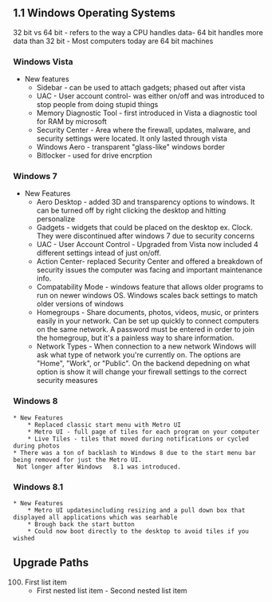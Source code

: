 ## 1.1 Windows Operating Systems 

32 bit vs 64 bit 
    - refers to the way a CPU handles data- 64 bit handles more data than 32 bit
    - Most computers today are 64 bit machines
### Windows Vista  
 * New features
    * Sidebar - can be used to attach gadgets; phased out after vista
    * UAC - User account control- was either on/off and was introduced to stop people from doing stupid things
    * Memory Diagnostic Tool - first introduced in Vista a diagnostic tool for RAM by microsoft
    * Security Center - Area where the firewall, updates, malware, and security settings were located. It only lasted through vista
    * Windows Aero - transparent "glass-like" windows border
    * Bitlocker - used for drive encrption 
 
 ### Windows 7
  * New Features
       * Aero Desktop - added 3D and transparency options to windows. It can be turned off by right clicking the desktop and hitting personalize
       * Gadgets - widgets that could be placed on the desktop ex. Clock. They were discontinued after windows 7 due to security concerns
       * UAC - User Account Control - Upgraded from Vista now included 4 different settings intead of just on/off. 
       * Action Center- replaced Security Center and offered a breakdown of security issues the computer was facing and important maintenance info. 
       * Compatability Mode - windows feature that allows older programs to run on newer windows OS. Windows scales back settings to match older versions of windows
       * Homegroups - Share documents, photos, videos, music, or printers easily in your network. Can be set up quickly to connect computers on the same network. A password must be entered in order to join the homegroup, but it's a painless way to share information.
       * Network Types - When connection to a new network Windows will ask what type of network you're currently on. The options are "Home", "Work", or "Public". On the backend depedning on what option is show it will change your firewall settings to the correct security measures
       
### Windows 8 
    * New Features
        * Replaced classic start menu with Metro UI
        * Metro UI - full page of tiles for each program on your computer
        * Live Tiles - tiles that moved during notifications or cycled during photos
    * There was a ton of backlash to Windows 8 due to the start menu bar being removed for just the Metro UI. 
     Not longer after Windows   8.1 was introduced. 
    
### Windows 8.1
    * New Features
        * Metro UI updatesincluding resizing and a pull down box that displayed all applications which was searhable
        * Brough back the start button
        * Could now boot directly to the desktop to avoid tiles if you wished

## Upgrade Paths

100. First list item
     - First nested list item
               - Second nested list item
